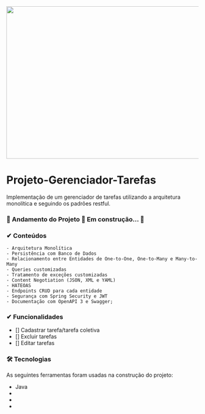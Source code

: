 <img src="https://www.sabesim.com.br/wp-content/uploads/2020/05/agenda-online-compartilhada-750x410.png" width="1100px" height="400px">
   
# Projeto-Gerenciador-Tarefas
  Implementação de um gerenciador de tarefas utilizando a arquitetura monolítica e seguindo os padrões restful.

### 🚧  Andamento do Projeto 🚀 Em construção...  🚧

### ✔ Conteúdos
    - Arquitetura Monolítica
    - Persistência com Banco de Dados
    - Relacionamento entre Entidades de One-to-One, One-to-Many e Many-to-Many
    - Queries customizadas
    - Tratamento de exceções customizadas
    - Content Negotiation (JSON, XML e YAML)
    - HATEOAS
    - Endpoints CRUD para cada entidade
    - Segurança com Spring Security e JWT
    - Documentação com OpenAPI 3 e Swagger;

### ✔ Funcionalidades

  - [] Cadastrar tarefa/tarefa coletiva
  - [] Excluir tarefas
  - [] Editar tarefas
 

### 🛠 Tecnologias

As seguintes ferramentas foram usadas na construção do projeto:

- Java
-
-
-



